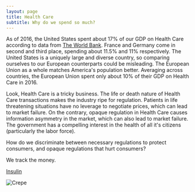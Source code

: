 ```yaml
---
layout: page
title: Health Care
subtitle: Why do we spend so much?
---
```


As of 2016, the United States spent about 17% of our GDP on Health Care according to data from [The World Bank](https://data.worldbank.org/indicator/SH.XPD.CHEX.GD.ZS?end=2016&locations=GB-US-EU-FR-DE&most_recent_value_desc=true&start=2016&view=bar). France and Germany come in second and third place, spending about 11.5% and 11% respectively. The United States is a uniquely large and diverse country, so comparing ourselves to our European counterparts could be misleading. The European Union as a whole matches America's population better. Averaging across countries, the European Union spent only about 10% of their GDP on Health Care in 2016.

Look, Health Care is a tricky business. The life or death nature of Health Care transactions makes the industry ripe for regulation. Patients in life threatening situations have no leverage to negotiate prices, which can lead to market failure. On the contrary, opaque regulation in Health Care causes information asymmetry in the market, which can also lead to market failure. The government has a compelling interest in the health of all it's citizens (particularly the labor force).

How do we discriminate between necessary regulations to protect consumers, and opaque regulations that hurt consumers?

We track the money.

[Insulin](https://github.com/ewuerfel66/ewuerfel66.github.io/blob/master/img/insulin.PNG)


![Crepe](https://s3-media3.fl.yelpcdn.com/bphoto/cQ1Yoa75m2yUFFbY2xwuqw/348s.jpg)

